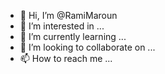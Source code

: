 - 👋 Hi, I’m @RamiMaroun
- 👀 I’m interested in ...
- 🌱 I’m currently learning ...
- 💞️ I’m looking to collaborate on ...
- 📫 How to reach me ...

<!---
RamiMaroun/RamiMaroun is a ✨ special ✨ repository because its `README.md` (this file) appears on your GitHub profile.
You can click the Preview link to take a look at your changes.
--->
